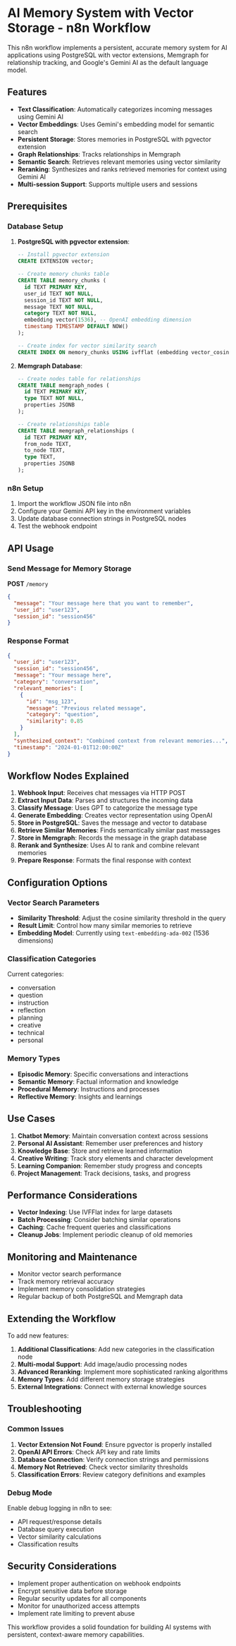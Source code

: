 # AI Memory System with Vector Storage - n8n Workflow

This n8n workflow implements a persistent, accurate memory system for AI applications using PostgreSQL with vector extensions, Memgraph for relationship tracking, and Google's Gemini AI as the default language model.

## Features

- **Text Classification**: Automatically categorizes incoming messages using Gemini AI
- **Vector Embeddings**: Uses Gemini's embedding model for semantic search
- **Persistent Storage**: Stores memories in PostgreSQL with pgvector extension
- **Graph Relationships**: Tracks relationships in Memgraph
- **Semantic Search**: Retrieves relevant memories using vector similarity
- **Reranking**: Synthesizes and ranks retrieved memories for context using Gemini AI
- **Multi-session Support**: Supports multiple users and sessions

## Prerequisites

### Database Setup

1. **PostgreSQL with pgvector extension**:

   ```sql
   -- Install pgvector extension
   CREATE EXTENSION vector;

   -- Create memory chunks table
   CREATE TABLE memory_chunks (
     id TEXT PRIMARY KEY,
     user_id TEXT NOT NULL,
     session_id TEXT NOT NULL,
     message TEXT NOT NULL,
     category TEXT NOT NULL,
     embedding vector(1536), -- OpenAI embedding dimension
     timestamp TIMESTAMP DEFAULT NOW()
   );

   -- Create index for vector similarity search
   CREATE INDEX ON memory_chunks USING ivfflat (embedding vector_cosine_ops);
   ```

2. **Memgraph Database**:

   ```sql
   -- Create nodes table for relationships
   CREATE TABLE memgraph_nodes (
     id TEXT PRIMARY KEY,
     type TEXT NOT NULL,
     properties JSONB
   );

   -- Create relationships table
   CREATE TABLE memgraph_relationships (
     id TEXT PRIMARY KEY,
     from_node TEXT,
     to_node TEXT,
     type TEXT,
     properties JSONB
   );
   ```

### n8n Setup

1. Import the workflow JSON file into n8n
2. Configure your Gemini API key in the environment variables
3. Update database connection strings in PostgreSQL nodes
4. Test the webhook endpoint

## API Usage

### Send Message for Memory Storage

**POST** `/memory`

```json
{
  "message": "Your message here that you want to remember",
  "user_id": "user123",
  "session_id": "session456"
}
```

### Response Format

```json
{
  "user_id": "user123",
  "session_id": "session456",
  "message": "Your message here",
  "category": "conversation",
  "relevant_memories": [
    {
      "id": "msg_123",
      "message": "Previous related message",
      "category": "question",
      "similarity": 0.85
    }
  ],
  "synthesized_context": "Combined context from relevant memories...",
  "timestamp": "2024-01-01T12:00:00Z"
}
```

## Workflow Nodes Explained

1. **Webhook Input**: Receives chat messages via HTTP POST
2. **Extract Input Data**: Parses and structures the incoming data
3. **Classify Message**: Uses GPT to categorize the message type
4. **Generate Embedding**: Creates vector representation using OpenAI
5. **Store in PostgreSQL**: Saves the message and vector to database
6. **Retrieve Similar Memories**: Finds semantically similar past messages
7. **Store in Memgraph**: Records the message in the graph database
8. **Rerank and Synthesize**: Uses AI to rank and combine relevant memories
9. **Prepare Response**: Formats the final response with context

## Configuration Options

### Vector Search Parameters

- **Similarity Threshold**: Adjust the cosine similarity threshold in the query
- **Result Limit**: Control how many similar memories to retrieve
- **Embedding Model**: Currently using `text-embedding-ada-002` (1536 dimensions)

### Classification Categories

Current categories:

- conversation
- question
- instruction
- reflection
- planning
- creative
- technical
- personal

### Memory Types

- **Episodic Memory**: Specific conversations and interactions
- **Semantic Memory**: Factual information and knowledge
- **Procedural Memory**: Instructions and processes
- **Reflective Memory**: Insights and learnings

## Use Cases

1. **Chatbot Memory**: Maintain conversation context across sessions
2. **Personal AI Assistant**: Remember user preferences and history
3. **Knowledge Base**: Store and retrieve learned information
4. **Creative Writing**: Track story elements and character development
5. **Learning Companion**: Remember study progress and concepts
6. **Project Management**: Track decisions, tasks, and progress

## Performance Considerations

- **Vector Indexing**: Use IVFFlat index for large datasets
- **Batch Processing**: Consider batching similar operations
- **Caching**: Cache frequent queries and classifications
- **Cleanup Jobs**: Implement periodic cleanup of old memories

## Monitoring and Maintenance

- Monitor vector search performance
- Track memory retrieval accuracy
- Implement memory consolidation strategies
- Regular backup of both PostgreSQL and Memgraph data

## Extending the Workflow

To add new features:

1. **Additional Classifications**: Add new categories in the classification node
2. **Multi-modal Support**: Add image/audio processing nodes
3. **Advanced Reranking**: Implement more sophisticated ranking algorithms
4. **Memory Types**: Add different memory storage strategies
5. **External Integrations**: Connect with external knowledge sources

## Troubleshooting

### Common Issues

1. **Vector Extension Not Found**: Ensure pgvector is properly installed
2. **OpenAI API Errors**: Check API key and rate limits
3. **Database Connection**: Verify connection strings and permissions
4. **Memory Not Retrieved**: Check vector similarity thresholds
5. **Classification Errors**: Review category definitions and examples

### Debug Mode

Enable debug logging in n8n to see:

- API request/response details
- Database query execution
- Vector similarity calculations
- Classification results

## Security Considerations

- Implement proper authentication on webhook endpoints
- Encrypt sensitive data before storage
- Regular security updates for all components
- Monitor for unauthorized access attempts
- Implement rate limiting to prevent abuse

This workflow provides a solid foundation for building AI systems with persistent, context-aware memory capabilities.

